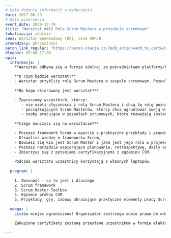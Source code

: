 ```yaml
---
# Data dodania informacji o wydarzeniu
date: 2017-06-23
# Data wydarzenia
event_date: 2020-12-19
title: "Warsztat #462 Rola Scrum Mastera w projekcie scrumowym"
lokalizacja: zdalnie
cena: Warsztat weekendowy (8h), cena 99PLN
prowadzacy: pbrzezinski
peron_link_regular: "https://peron.stacja.it/?edd_action=add_to_cart&download_id=4781&edd_options[price_id]=1"
dlugosc: 09:00-17:00
opis:
  informacje: |
    **Warsztat odbywa się w formie zdalnej za pośrednictwem platformy/komunikatora online, z wykorzystaniem dźwięku, obrazu z kamery, udostępniania ekranu komputera prowadzącego i uczestników.** 

    **O czym będzie warsztat?**
    - Warsztat przybliży rolę Scrum Mastera w zespole scrumowym. Pozwoli poznać framework scrum i w jaki sposób Scrum Master może wprowadzać oraz utrzymywać jego poprawną egzekucję w zespole lub organizacji. Poza samymi elementami frameworka i ich utrwaleniem Scrum Masterzy dysponują dużą ilością narzędzi wspomagających ich pracę. W czasie warsztatu przybliżymy i wypróbujemy część z nich, a może wymyślimy nowe? Dodatkowo warsztat skupi się również na certyfikacji Scrum Masterów i pozwoli wam dowiedzieć się w jaki sposób przebiega taka certyfikacja oraz pozwoli na sprawdzenie swojej wiedzy w kontakcie z prawdziwymi pytaniami z certyfikacji.
  
    **Do kogo skierowany jest warsztat?**

    - Zapraszamy wszystkich, którzy:
       - nie mieli styczności z rolą Scrum Mastera i chcą tę rolę poznać,
       - początkujących Scrum Masterów, którzy chcą ugruntować swoją wiedzę i poznać nowe narzędzia,
       - osoby pracujące w zespołach scrumowych, które rozważają zostanie Scrum Masterami.
  
    **Czego nauczysz się na warsztacie?**

    - Poznasz framework Scrum w oparciu o praktyczne przykłady i prawdziwe doświadczenie osoby, która na co dzień pracuje przy użyciu tego frameworku,
    - Utrwalisz wiedzę o frameworku Scrum,
    - Dowiesz się kim jest Scrum Master i jaka jest jego rola w projekcie i poza nim,
    - Poznasz narzędzia wspierające planowanie, retrospektywę, daily oraz review,
    - Zmierzysz się z pytaniami certyfikacyjnymi z egzaminu CSM. 
 
    Podczas warsztatu uczestnicy korzystają z własnych laptopów.
    
  program: |
    
    1. Zwinność - co to jest i dlaczego
    2. Scrum framework
    3. Scrum Master Toolbox
    4. Egzamin próbny CSM
    5. Przykłady, gry, zabawy obrazujące praktyczne elementy pracy Scrum Mastera i zespołu scrumowego 
  
  uwaga: |
    Liczba miejsc ograniczona! Organizator zastrzega sobie prawo do odwołania wydarzenia w przypadku niezgłoszenia się minimalnej liczby uczestników.

    Zakupione certyfikaty zostaną przesłane uczestnikom w formie elektoronicznej po warsztacie. Jeśli chcesz otrzymać zakupiony certyfikat w formie papierowej, zgłoś to mailowo na adres kontakt@stacja.it. 

---
```

